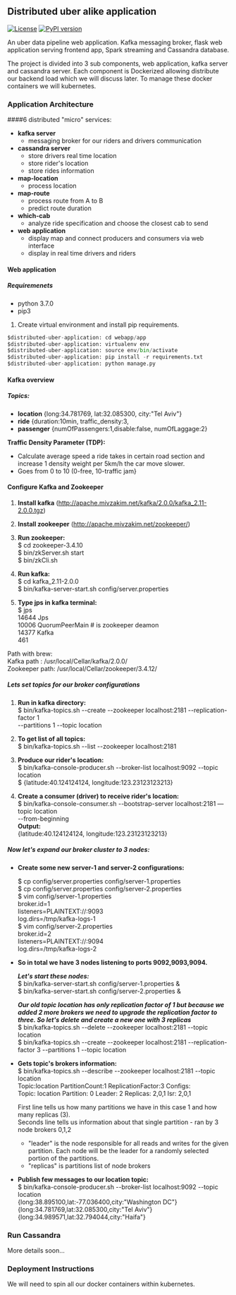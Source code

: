 Distributed uber alike application
-----------------------------------
[![License](https://img.shields.io/badge/license-Apache-blue.svg)](https://github.com/gubrul/distributed-uber-application/LICENSE)
[![PyPI version](https://badge.fury.io/py/catboost.svg)](https://badge.fury.io/py/catboost)

An uber data pipeline web application. Kafka messaging broker, flask web application serving frontend app, Spark streaming and Cassandra database.

The project is divided into 3 sub components, web application, kafka server and cassandra server. Each component is Dockerized allowing distribute our
backend load which we will discuss later. To manage these docker containers we will kubernetes.




### Application Architecture 

####6 distributed "micro" services: 
   - __kafka server__
        - messaging broker for our riders and drivers communication
   - __cassandra server__
        - store drivers real time location
        - store rider's location
        - store rides information
   - __map-location__
        - process location
   - __map-route__
        - process route from A to B
        - predict route duration
   - __which-cab__
        - analyze ride specification and choose the closest cab to send
   - __web application__
        - display map and connect producers and consumers via web interface
        - display in real time drivers and riders

#### Web application 
##### Requiremenets 
- python 3.7.0 
- pip3

1) Create virtual environment and install pip requirements.
```python
$distributed-uber-application: cd webapp/app
$distributed-uber-application: virtualenv env
$distributed-uber-application: source env/bin/activate
$distributed-uber-application: pip install -r requirements.txt
$distributed-uber-application: python manage.py
```


#### Kafka overview 
##### Topics:
   - __location__ {long:34.781769, lat:32.085300, city:"Tel Aviv"}
   - __ride__ {duration:10min, traffic_density:3,
   - __passenger__ {numOfPassengers:1,disable:false, numOfLaggage:2}

__Traffic Density Parameter (TDP):__ <br />
   - Calculate average speed a ride takes in certain road section and increase 1 density weight per 5km/h the car move slower.
   - Goes from 0 to 10 (0-free, 10-traffic jam}


#### Configure Kafka and Zookeeper
1) __Install kafka__ (http://apache.mivzakim.net/kafka/2.0.0/kafka_2.11-2.0.0.tgz)

2) __Install zookeeper__ (http://apache.mivzakim.net/zookeeper/)

3) __Run zookeeper:__ <br />
   $ cd zookeeper-3.4.10 <br />
   $ bin/zkServer.sh start <br />
   $ bin/zkCli.sh

4) __Run kafka:__ <br />
   $ cd kafka_2.11-2.0.0 <br />
   $ bin/kafka-server-start.sh config/server.properties 

5) __Type jps in kafka terminal:__ <br />
   $ jps <br />
   14644 Jps <br />
   10006 QuorumPeerMain # is zookeeper deamon <br />
   14377 Kafka <br />
   461 <br />
   
Path with brew: <br />
Kafka path : /usr/local/Cellar/kafka/2.0.0/ <br />
Zookeeper path: /usr/local/Cellar/zookeeper/3.4.12/


##### Lets set topics for our broker configurations 
  1) __Run in kafka directory:__ <br />
         $ bin/kafka-topics.sh --create --zookeeper localhost:2181 --replication-factor 1 <br />
         --partitions 1 --topic location <br />

  2) __To get list of all topics:__ <br />
       $ bin/kafka-topics.sh --list --zookeeper localhost:2181

  3) __Produce our rider's location:__ <br />
       $ bin/kafka-console-producer.sh --broker-list localhost:9092 --topic location <br />
       $ {latitude:40.124124124, longitude:123.23123123213}
  
  4)  __Create a consumer (driver) to receive rider's location:__ <br />
       $ bin/kafka-console-consumer.sh --bootstrap-server localhost:2181 —topic location <br />
         --from-beginning <br />
       __Output:__ <br />
       {latitude:40.124124124, longitude:123.23123123213}

##### Now let's expand our broker cluster to 3 nodes:

 - __Create some new server-1 and server-2 configurations:__
 
   $ cp config/server.properties config/server-1.properties<br />
   $ cp config/server.properties config/server-2.properties<br />
   $ vim config/server-1.properties<br />
      broker.id=1<br />
      listeners=PLAINTEXT://:9093<br />
      log.dirs=/tmp/kafka-logs-1<br />
   $ vim config/server-2.properties<br />
      broker.id=2<br />
      listeners=PLAINTEXT://:9094<br />
      log.dirs=/tmp/kafka-logs-2<br />

 - __So in total we have 3 nodes listening to ports 9092,9093,9094.__<br />

   ___Let's start these nodes:___<br />
     $  bin/kafka-server-start.sh config/server-1.properties &<br />
     $  bin/kafka-server-start.sh config/server-2.properties &<br />

   ___Our old topic location has only replication factor of 1 but because we added 2 more brokers we need to upgrade the replication
   factor to three. So let's delete and create a new one with 3 replicas___<br />
     $  bin/kafka-topics.sh --delete --zookeeper localhost:2181 --topic location<br />
     $  bin/kafka-topics.sh --create --zookeeper localhost:2181 --replication-factor 3 --partitions 1 --topic location<br />


 - __Gets topic's brokers information:__<br />
     $  bin/kafka-topics.sh --describe --zookeeper localhost:2181 --topic location<br />
     Topic:location	PartitionCount:1	ReplicationFactor:3	Configs:<br />
      Topic: location	Partition: 0	Leader: 2	Replicas: 2,0,1	Isr: 2,0,1<br />

     First line tells us how many partitions we have in this case 1 and how many replicas (3).<br />
     Seconds line tells us information about that single partition - ran by 3 node brokers 0,1,2<br />
     * "leader" is the node responsible for all reads and writes for the given partition. Each node will be the leader for a randomly selected portion of the partitions.<br />
     * "replicas" is partitions list of node brokers<br />

 - __Publish few messages to our location topic:__<br />
     $ bin/kafka-console-producer.sh --broker-list localhost:9092 --topic location<br />
        {long:38.895100,lat:-77.036400,city:"Washington DC"}<br />
        {long:34.781769,lat:32.085300,city:"Tel Aviv"}<br />
        {long:34.989571,lat:32.794044,city:"Haifa"}<br />

### Run Cassandra 
More details soon...
### Deployment Instructions 

We will need to spin all our docker containers within kubernetes.





